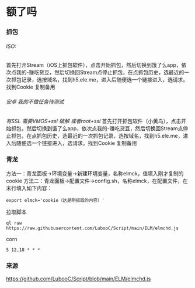 # 额了吗
### 抓包
###### ISO:
首先打开Stream（iOS上抓包软件），点击开始抓包，然后切换到饿了么app，依次点我的-赚吃货豆，然后切换回Stream点停止抓包，在点抓包历史，选最近的一次抓包记录，选按域名，找到h5.ele.me，进入后随便选一个链接进入，选请求。找到Cookie 复制备用

###### 安卓 我的不做任务待测试
*有SSL 需要VMOS+ssl 破解 或者root+ssl*
首先打开抓包软件（小黄鸟），点击开始抓包，然后切换到饿了么app，依次点我的-赚吃货豆，然后切换回Stream点停止抓包，在点抓包历史，选最近的一次抓包记录，选按域名，找到h5.ele.me，进入后随便选一个链接进入，选请求。找到Cookie 复制备用

### 青龙
方法一：青龙面板->环境变量->新建环境变量，名称elmck，值填入刚才复制的cookie
方法二：青龙面板->配置文件->config.sh，名称elmck，在配置文件，在末行填入如下内容：
```
export elmck='cookie（这是刚抓取的内容）'
```
拉取脚本
```
ql raw https://raw.githubusercontent.com/LubooC/Script/main/ELM/elmchd.js
```
corn
```
5 12,18 * * *
```

### 来源
https://github.com/LubooC/Script/blob/main/ELM/elmchd.js
